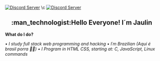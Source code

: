 [![Discord Server](https://img.shields.io/badge/Discord-%23Server-7289DA?logo=Discord&style=for-the-badge)](https://discord.gg/5EEKBHp)
\c
[![Discord Server](https://img.shields.io/badge/Discord-%23Server-7289DA?logo=Discord&style=for-the-badge)](https://discord.gg/5EEKBHp)
<h2 align="center">:man_technologist:Hello Everyone! I´m Jaulin </h2>
<b>What do I do?</b>


• <i>I study full stack web programming and hacking</i>
• <i>I´m Brazilian (Aqui é brasil porra 💚💛)
• <i> I Program in HTML CSS, starting at: C, JavaScript, Linux commands
&nbsp; &nbsp;
 

                              
